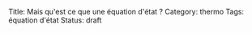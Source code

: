 Title: Mais qu'est ce que une équation d'état ?
Category: thermo
Tags: équation d'état
Status: draft
